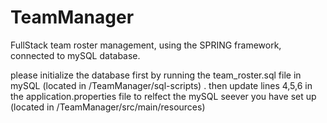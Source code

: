 # TeamManager
FullStack team roster management, using the SPRING framework, connected to mySQL database.


please initialize the database first by running the team_roster.sql file in mySQL (located in /TeamManager/sql-scripts) . then update lines 4,5,6 in the application.properties file to relfect the mySQL seever you have set up
(located in /TeamManager/src/main/resources)

